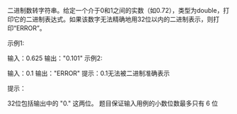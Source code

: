 二进制数转字符串。给定一个介于0和1之间的实数（如0.72），类型为double，打印它的二进制表达式。如果该数字无法精确地用32位以内的二进制表示，则打印“ERROR”。

示例1:

输入：0.625
输出："0.101"
示例2:

输入：0.1
输出："ERROR"
提示：0.1无法被二进制准确表示

提示：

32位包括输出中的 "0." 这两位。
题目保证输入用例的小数位数最多只有 6 位
